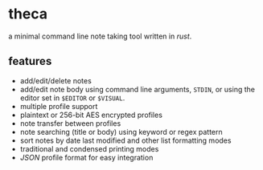 # theca

a minimal command line note taking tool written in *rust*.

## features

* add/edit/delete notes
* add/edit note body using command line arguments, `STDIN`, or using the editor set in `$EDITOR` or `$VISUAL`.
* multiple profile support
* plaintext or 256-bit AES encrypted profiles
* note transfer between profiles
* note searching (title or body) using keyword or regex pattern
* sort notes by date last modified and other list formatting modes
* traditional and condensed printing modes
* *JSON* profile format for easy integration
